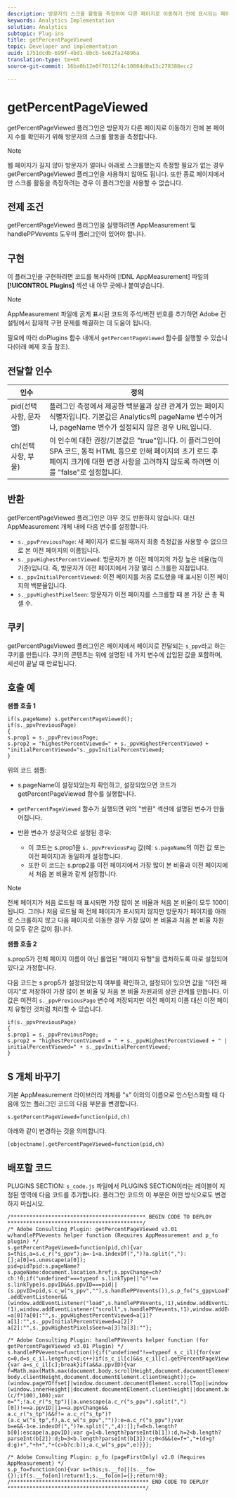 ```yaml
---
description: 방문자의 스크롤 활동을 측정하여 다른 페이지로 이동하기 전에 표시되는 페이지 양을 확인합니다. 이 플러그인을 사용하면 사용자가 평균적으로 보는 컨텐츠의 양을 결정하고 사용자의 행동을 기반으로 페이지 길이 및 레이아웃을 최적화할 수 있습니다.
keywords: Analytics Implementation
solution: Analytics
subtopic: Plug-ins
title: getPercentPageViewed
topic: Developer and implementation
uuid: 1751dcdb-699f-4bd1-8bcb-5e62fa24896a
translation-type: tm+mt
source-git-commit: 16ba0b12e0f70112f4c10804d0a13c278388ecc2

---
```



# getPercentPageViewed

getPercentPageViewed 플러그인은 방문자가 다른 페이지로 이동하기 전에 본 페이지 수를 확인하기 위해 방문자의 스크롤 활동을 측정합니다.

>[!NOTE]
>웹 페이지가 길지 않아 방문자가 얼마나 아래로 스크롤했는지 측정할 필요가 없는 경우 getPercentPageViewed 플러그인을 사용하지 않아도 됩니다. 또한 종료 페이지에서만 스크롤 활동을 측정하려는 경우 이 플러그인을 사용할 수 없습니다.

## 전제 조건

getPercentPageViewed 플러그인을 실행하려면 AppMeasurement 및 handlePPVevents 도우미 플러그인이 있어야 합니다.

## 구현

이 플러그인을 구현하려면 코드를 복사하여 [!DNL AppMeasurement] 파일의 **[!UICONTROL Plugins]** 섹션 내 아무 곳에나 붙여넣습니다.

>[!NOTE]
>AppMeasurement 파일에 굵게 표시된 코드의 주석/버전 번호를 추가하면 Adobe 컨설팅에서 잠재적 구현 문제를 해결하는 데 도움이 됩니다.

필요에 따라 doPlugins 함수 내에서 `getPercentPageViewed` 함수를 실행할 수 있습니다(아래 예제 호출 참조).

## 전달할 인수

| 인수 | 정의 |
|---|---|
| pid(선택 사항, 문자열) | 플러그인 측정에서 제공한 백분율과 상관 관계가 있는 페이지 식별자입니다. 기본값은 Analytics의 pageName 변수이거나, pageName 변수가 설정되지 않은 경우 URL입니다. |
| ch(선택 사항, 부울) | 이 인수에 대한 권장/기본값은 "true"입니다. 이 플러그인이 SPA 코드, 동적 HTML 등으로 인해 페이지의 초기 로드 후 페이지 크기에 대한 변경 사항을 고려하지 않도록 하려면 이를 "false"로 설정합니다. |

## 반환

getPercentPageViewed 플러그인은 아무 것도 반환하지 않습니다. 대신 AppMeasurement 개체 내에 다음 변수를 설정합니다.

* `s._ppvPreviousPage`: 새 페이지가 로드될 때까지 최종 측정값을 사용할 수 없으므로 본 이전 페이지의 이름입니다.
* `s._ppvHighestPercentViewed`: 방문자가 본 이전 페이지의 가장 높은 비율(높이 기준)입니다. 즉, 방문자가 이전 페이지에서 가장 멀리 스크롤한 지점입니다.
* `s._ppvInitialPercentViewed`: 이전 페이지를 처음 로드했을 때 표시된 이전 페이지의 백분율입니다.
* `s._ppvHighestPixelSeen`: 방문자가 이전 페이지를 스크롤할 때 본 가장 큰 총 픽셀 수.

## 쿠키

getPercentPageViewed 플러그인은 페이지에서 페이지로 전달되는 `s_ppv`라고 하는 쿠키를 만듭니다. 쿠키의 콘텐츠는 위에 설명된 네 가지 변수에 삽입된 값을 포함하며, 세션이 끝날 때 만료됩니다.

## 호출 예

**샘플 호출 1**

```
if(s.pageName) s.getPercentPageViewed();
if(s._ppvPreviousPage)
{
s.prop1 = s._ppvPreviousPage;
s.prop2 = "highestPercentViewed=" + s._ppvHighestPercentViewed + "initialPercentViewed="s._ppvInitialPercentViewed;
}  
```

위의 코드 샘플:
* s.pageName이 설정되었는지 확인하고, 설정되었으면 코드가 getPercentPageViewed 함수를 실행합니다.
* `getPercentPageViewed` 함수가 실행되면 위의 "반환" 섹션에 설명된 변수가 만들어집니다.
* 반환 변수가 성공적으로 설정된 경우:

   * 이 코드는 s.prop1을 `s._ppvPreviousPag` 값(예: `s.pageName`의 이전 값 또는 이전 페이지)과 동일하게 설정합니다.
   * 또한 이 코드는 s.prop2를 이전 페이지에서 가장 많이 본 비율과 이전 페이지에서 처음 본 비율과 같게 설정합니다.

>[!NOTE]
>전체 페이지가 처음 로드될 때 표시되면 가장 많이 본 비율과 처음 본 비율이 모두 100이 됩니다. 그러나 처음 로드될 때 전체 페이지가 표시되지 않지만 방문자가 페이지를 아래로 스크롤하지 않고 다음 페이지로 이동한 경우 가장 많이 본 비율과 처음 본 비율 차원이 모두 같은 값이 됩니다.

**샘플 호출 2**

s.prop5가 전체 페이지 이름이 아닌 롤업된 "페이지 유형"을 캡처하도록 따로 설정되어 있다고 가정합니다.

다음 코드는 s.prop5가 설정되었는지 여부를 확인하고, 설정되어 있으면 값을 "이전 페이지"로 저장하여 가장 많이 본 비율 및 처음 본 비율 차원과의 상관 관계를 만듭니다. 이 값은 여전히 `s._ppvPreviousPage` 변수에 저장되지만 이전 페이지 이름 대신 이전 페이지 유형인 것처럼 처리할 수 있습니다.

```
if(s._ppvPreviousPage)
{
s.prop1 = s._ppvPreviousPage;
s.prop2 = "highestPercentViewed = " + s._ppvHighestPercentViewed + " | initialPercentViewed=" + s._ppvInitialPercentViewed;
}  
```

## S 개체 바꾸기

기본 AppMeasurement 라이브러리 개체를 "s" 이외의 이름으로 인스턴스화할 때 다음에 있는 플러그인 코드의 다음 부분을 변경합니다.

`s.getPercentPageViewed=function(pid,ch)`

아래와 같이 변경하는 것을 의미합니다.

`[objectname].getPercentPageViewed=function(pid,ch)`

## 배포할 코드

PLUGINS SECTION: `s_code.js` 파일에서 PLUGINS SECTION이라는 레이블이 지정된 영역에 다음 코드를 추가합니다. 플러그인 코드의 이 부분은 어떤 방식으로도 변경하지 마십시오.

```
/******************************************* BEGIN CODE TO DEPLOY *******************************************/ 
/* Adobe Consulting Plugin: getPercentPageViewed v3.01 w/handlePPVevents helper function (Requires AppMeasurement and p_fo plugin) */
s.getPercentPageViewed=function(pid,ch){var s=this,a=s.c_r("s_ppv");a=-1<a.indexOf(",")?a.split(","):[];a[0]=s.unescape(a[0]); 
pid=pid?pid:s.pageName?s.pageName:document.location.href;s.ppvChange=ch?ch:!0;if("undefined"===typeof s.linkType||"o"!==
s.linkType)s.ppvID&&s.ppvID===pid||(s.ppvID=pid,s.c_w("s_ppv",""),s.handlePPVevents()),s.p_fo("s_gppvLoad")&&window
.addEventListener&&(window.addEventListener("load",s.handlePPVevents,!1),window.addEventListener("click",s.handlePPVevents, !1),window.addEventListener("scroll",s.handlePPVevents,!1),window.addEventListener("resize",s.handlePPVevents,!1)),s._ppvPreviousPage
=a[0]?a[0]:"",s._ppvHighestPercentViewed=a[1]?a[1]:"",s._ppvInitialPercentViewed=a[2]?a[2]:"",s._ppvHighestPixelsSeen=a[3]?a[3]:""}; 

/* Adobe Consulting Plugin: handlePPVevents helper function (for getPercentPageViewed v3.01 Plugin) */ 
s.handlePPVevents=function(){if("undefined"!==typeof s_c_il){for(var c=0,d=s_c_il.length;c<d;c++)if(s_c_il[c]&&s_c_il[c].getPercentPageViewed){var a=s_c_il[c];break}if(a&&a.ppvID){var f=Math.max(Math.max(document.body.scrollHeight,document.documentElement.scrollHeight),Math.max(document.body.offsetHeight,document.documentElement.offsetHeight),Math.max(document.
body.clientHeight,document.documentElement.clientHeight));c=(window.pageYOffset||window.document.documentElement.scrollTop||window.document.body.scrollTop)+(window.innerHeight||document.documentElement.clientHeight||document.body.clientHeight);d=Math.min(Math.round
(c/f*100),100);var e="";!a.c_r("s_tp")||a.unescape(a.c_r("s_ppv").split(",")[0])!==a.ppvID||1==a.ppvChange&&
a.c_r("s_tp")&&f!= a.c_r("s_tp")?(a.c_w("s_tp",f),a.c_w("s_ppv","")):e=a.c_r("s_ppv");var b=e&&-1<e.indexOf(",")?e.split(",",4):[];f=0<b.length?b[0]:escape(a.ppvID);var g=1<b.length?parseInt(b[1]):d,h=2<b.length?parseInt(b[2]):d;b=3<b.length?parseInt(b[3]):c;0<d&&(e=f+","+(d>g?d:g)+","+h+","+(c>b?c:b));a.c_w("s_ppv",e)}}}; 

/* Adobe Consulting Plugin: p_fo (pageFirstOnly) v2.0 (Requires AppMeasurement) */ 
s.p_fo=function(on){var s=this;s.__fo||(s.__fo={});if(s.__fo[on])return!1;s.__fo[on]={};return!0}; 
/******************************************** END CODE TO DEPLOY ********************************************/
```
